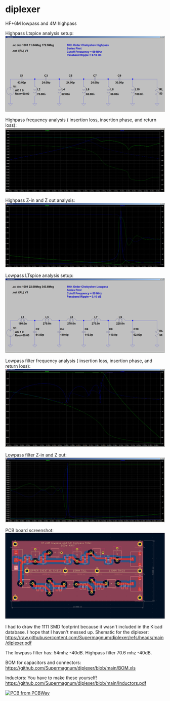 # diplexer
HF+6M lowpass and 4M highpass

Highpass Ltspice analysis setup:
![highpass-parts.png](highpass-parts.png)

Highpass frequency analysis ( insertion loss, insertion phase, and return loss):
![highpass.png](highpass.png)

Highpass Z-in and Z out analysis:
![highpass-imp.png](highpass-imp.png)


Lowpass LTspice analysis setup:
![lowpassfilter-parts.png](lowpassfilter-parts.png)

Lowpass filter frequency analysis ( insertion loss, insertion phase, and return loss):
![lowpassfilter.png](lowpassfilter.png)

Lowpass filter Z-in and Z out:
![lowpassfilter-Z.png](lowpassfilter-Z.png)

PCB board screenshot:
![board-picture-kicad.png](https://github.com/Supermagnum/diplexer/blob/main/board-picture-kicad.png)

I had to draw the 1111 SMD footprint because it wasn't included in the Kicad database.
I hope that I haven't messed up.
Shematic for the diplexer:
https://raw.githubusercontent.com/Supermagnum/diplexer/refs/heads/main/diplexer.pdf


The lowpass filter has: 54mhz -40dB. Highpass filter 70.6 mhz -40dB.

BOM for capacitors and connectors:
https://github.com/Supermagnum/diplexer/blob/main/BOM.xls

Inductors:
You have to make these yourself!
https://github.com/Supermagnum/diplexer/blob/main/Inductors.pdf


<a href="https://www.pcbway.com/project/shareproject/HF_6M_lowpass_and_4M_highpass_diplexer_37973d8c.html"><img src="https://www.pcbway.com/project/img/images/frompcbway-1220.png" alt="PCB from PCBWay" /></a>







